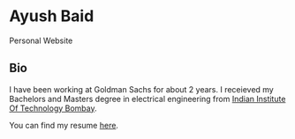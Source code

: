 # Ayush Baid
Personal Website

## Bio
I have been working at Goldman Sachs for about 2 years. I receieved my Bachelors and Masters degree in electrical engineering from [Indian Institute Of Technology Bombay](www.iitb.ac.in).

You can find my resume [here](https://github.com/ayushbaid/resume/blob/master/cv_long.pdf).
